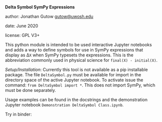 __Delta Symbol SymPy Expressions__

author: Jonathan Gutow <gutow@uwosh.edu>

date: June 2020

license: GPL V3+

This python module is intended to be used interactive Jupyter notebooks and adds a way to define symbols
for use in SymPy expressions that display as &Delta;`X` when SymPy
typesets the expressions. This is the abbreviation commonly used in physical science for `final(X) - initial(X)`.

_Setup/Installation_: Currently this tool is not available as a pip installable package. The file `DeltaSymbol.py`
must be available for import in the directory space of the active Jupyter notebook. To activate issue
the command: `from DeltaSymbol import *`. This does not import SymPy, which must be done separately.

Usage examples can be found in the docstrings and the demonstration Jupyter notebook `Demonstration DeltaSymbol Class.ipynb`. 

Try in binder: